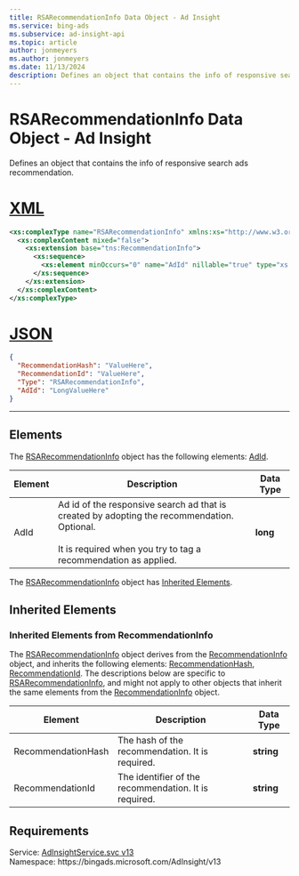 ```yaml
---
title: RSARecommendationInfo Data Object - Ad Insight
ms.service: bing-ads
ms.subservice: ad-insight-api
ms.topic: article
author: jonmeyers
ms.author: jonmeyers
ms.date: 11/13/2024
description: Defines an object that contains the info of responsive search ads recommendation.
---
```

# RSARecommendationInfo Data Object - Ad Insight
Defines an object that contains the info of responsive search ads recommendation.  

# [XML](#tab/xml)

```xml
<xs:complexType name="RSARecommendationInfo" xmlns:xs="http://www.w3.org/2001/XMLSchema">
  <xs:complexContent mixed="false">
    <xs:extension base="tns:RecommendationInfo">
      <xs:sequence>
        <xs:element minOccurs="0" name="AdId" nillable="true" type="xs:long" />
      </xs:sequence>
    </xs:extension>
  </xs:complexContent>
</xs:complexType>
```

# [JSON](#tab/json)

```json
{
  "RecommendationHash": "ValueHere",
  "RecommendationId": "ValueHere",
  "Type": "RSARecommendationInfo",
  "AdId": "LongValueHere"
}
```

-----

## <a name="elements"></a>Elements

The [RSARecommendationInfo](rsarecommendationinfo.md) object has the following elements: [AdId](#adid).

|Element|Description|Data Type|
|-----------|---------------|-------------|
|<a name="adid"></a>AdId|Ad id of the responsive search ad that is created by adopting the recommendation. Optional.<br/><br/>It is required when you try to tag a recommendation as applied.  |**long**|

The [RSARecommendationInfo](rsarecommendationinfo.md) object has [Inherited Elements](#inheritedelements).

## <a name="inheritedelements"></a>Inherited Elements

### <a name="inheritedelementsrecommendationinfo"></a>Inherited Elements from RecommendationInfo
The [RSARecommendationInfo](rsarecommendationinfo.md) object derives from the [RecommendationInfo](recommendationinfo.md) object, and inherits the following elements: [RecommendationHash](#recommendationhash), [RecommendationId](#recommendationid). The descriptions below are specific to [RSARecommendationInfo](rsarecommendationinfo.md), and might not apply to other objects that inherit the same elements from the [RecommendationInfo](recommendationinfo.md) object.  

|Element|Description|Data Type|
|-----------|---------------|-------------|
|<a name="recommendationhash"></a>RecommendationHash|The hash of the recommendation. It is required. |**string**|
|<a name="recommendationid"></a>RecommendationId|The identifier of the recommendation. It is required. |**string**|

## Requirements
Service: [AdInsightService.svc v13](https://adinsight.api.bingads.microsoft.com/Api/Advertiser/AdInsight/v13/AdInsightService.svc)  
Namespace: https\://bingads.microsoft.com/AdInsight/v13  

